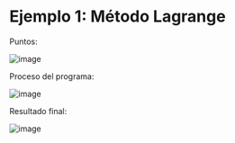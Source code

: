 # Ejemplo 1: Método Lagrange

Puntos:

![image](https://github.com/22030130/Numerical-Methods-/assets/147437999/dd9521c1-2198-4990-b881-995b7c10f9be)

Proceso del programa:

![image](https://github.com/22030130/Numerical-Methods-/assets/147437999/7ce25897-99d2-4fea-a359-10215e3f54b7)

Resultado final:

![image](https://github.com/22030130/Numerical-Methods-/assets/147437999/435a2c62-9621-4a4c-a18a-b089bede2514)


